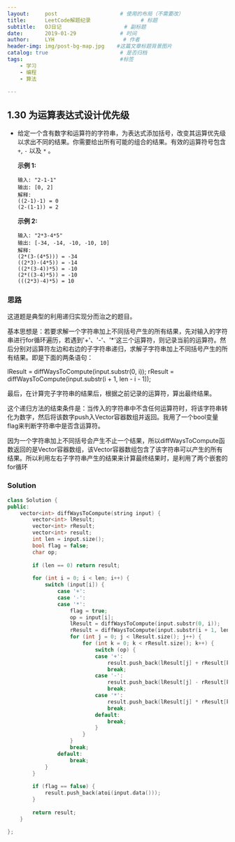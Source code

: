 ```yaml
---
layout:     post                    # 使用的布局（不需要改）
title:      LeetCode解题纪录	           	# 标题 
subtitle:   OJ日记					# 副标题
date:       2019-01-29              # 时间
author:     LYH                      # 作者
header-img: img/post-bg-map.jpg    #这篇文章标题背景图片
catalog: true                       # 是否归档
tags:                               #标签
    - 学习
    - 编程
    - 算法

---
```


## 1.30 为运算表达式设计优先级

- 给定一个含有数字和运算符的字符串，为表达式添加括号，改变其运算优先级以求出不同的结果。你需要给出所有可能的组合的结果。有效的运算符号包含 `+`, `-` 以及 `*` 。

  **示例 1:**

  ```
  输入: "2-1-1"
  输出: [0, 2]
  解释: 
  ((2-1)-1) = 0 
  (2-(1-1)) = 2
  ```

  **示例 2:**

  ```
  输入: "2*3-4*5"
  输出: [-34, -14, -10, -10, 10]
  解释: 
  (2*(3-(4*5))) = -34 
  ((2*3)-(4*5)) = -14 
  ((2*(3-4))*5) = -10 
  (2*((3-4)*5)) = -10 
  (((2*3)-4)*5) = 10
  ```

### 思路

这道题是典型的利用递归实现分而治之的题目。

基本思想是：若要求解一个字符串加上不同括号产生的所有结果，先对输入的字符串进行for循环遍历，若遇到'+'、'-'、'*'这三个运算符，则记录当前的运算符。然后分别对运算符左边和右边的子字符串递归，求解子字符串加上不同括号产生的所有结果。即是下面的两条语句：

lResult = diffWaysToCompute(input.substr(0, i));
rResult = diffWaysToCompute(input.substr(i + 1, len - i - 1));

最后，在计算完子字符串的结果后，根据之前记录的运算符，算出最终结果。

这个递归方法的结束条件是：当传入的字符串中不含任何运算符时，将该字符串转化为数字，然后将该数字push入Vector容器数组并返回。我用了一个bool变量flag来判断字符串中是否含运算符。

因为一个字符串加上不同括号会产生不止一个结果，所以diffWaysToCompute函数返回的是Vector容器数组，该Vector容器数组包含了该字符串可以产生的所有结果。所以利用左右子字符串产生的结果来计算最终结果时，是利用了两个嵌套的for循环

### Solution

```c++
class Solution {
public:
    vector<int> diffWaysToCompute(string input) {
        vector<int> lResult;
        vector<int> rResult;
        vector<int> result;
        int len = input.size();
        bool flag = false;
        char op;
 
        if (len == 0) return result;
 
        for (int i = 0; i < len; i++) {
            switch (input[i]) {
                case '+':
                case '-':
                case '*':
                    flag = true;
                    op = input[i];
                    lResult = diffWaysToCompute(input.substr(0, i));
                    rResult = diffWaysToCompute(input.substr(i + 1, len - i - 1));
                    for (int j = 0; j < lResult.size(); j++) {
                        for (int k = 0; k < rResult.size(); k++) {
                            switch (op) {
                            case '+':
                                result.push_back(lResult[j] + rResult[k]);
                                break;
                            case '-':
                                result.push_back(lResult[j] - rResult[k]);
                                break;
                            case '*':
                                result.push_back(lResult[j] * rResult[k]);
                                break;
                            default:
                                break;
                            }
                        }
                    }
                    break;
                default:
                    break;
            }
        }
 
        if (flag == false) {
            result.push_back(atoi(input.data()));
        }
 
        return result;
    }
    
};
```

